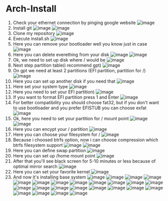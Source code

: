 # Arch-Install
1) Check your ethernet connection by pinging google website
![image](https://user-images.githubusercontent.com/66934329/114667785-1d423e80-9d2a-11eb-97d3-392b67db6bee.png)
2) Install git
![image](https://user-images.githubusercontent.com/66934329/114667943-4e227380-9d2a-11eb-91a3-17cb15ad6c9b.png)
![image](https://user-images.githubusercontent.com/66934329/114668040-74e0aa00-9d2a-11eb-9184-8f34cfd26aad.png)
3) Clone my repository
![image](https://user-images.githubusercontent.com/66934329/114668161-9a6db380-9d2a-11eb-8d55-1ca55f29a4e8.png)
4) Execute install.sh
![image](https://user-images.githubusercontent.com/66934329/114668263-bb360900-9d2a-11eb-8ddb-291da6dc7699.png)
5) Here you can remove your bootloader well you know just in case
![image](https://user-images.githubusercontent.com/66934329/114668315-cab55200-9d2a-11eb-8232-53f2a5caabf2.png)
6) Here you can delete everething from your disk
![image](https://user-images.githubusercontent.com/66934329/114668374-dbfe5e80-9d2a-11eb-96ea-e645e1d71838.png)
![image](https://user-images.githubusercontent.com/66934329/114668421-e91b4d80-9d2a-11eb-865d-01318a4b8e33.png)
7) Ok, we need to set up disk where / would be 
![image](https://user-images.githubusercontent.com/66934329/114668449-f2a4b580-9d2a-11eb-9d9f-0d0ecc1a43f0.png)
8) Next step partition table(i recommend gpt)
![image](https://user-images.githubusercontent.com/66934329/114668497-051eef00-9d2b-11eb-8099-6da69ae5cf24.png)
9) On gpt we need at least 2 partitions (EFI partition, partition for /)
![image](https://user-images.githubusercontent.com/66934329/114668580-1d8f0980-9d2b-11eb-886b-a80e7f00f098.png)
10) Here you can set up another disk if you need that
![image](https://user-images.githubusercontent.com/66934329/114668635-28499e80-9d2b-11eb-8e53-662b8dd31072.png)
11) Here set your system type 
![image](https://user-images.githubusercontent.com/66934329/114668678-33043380-9d2b-11eb-86e3-2d29bcb506bf.png)
12) Here you need to set your EFI partition)
![image](https://user-images.githubusercontent.com/66934329/114668750-49aa8a80-9d2b-11eb-8dd4-0930e610d85a.png)
13) If you want to format EFI partition press 1 and Enter
![image](https://user-images.githubusercontent.com/66934329/114668778-53cc8900-9d2b-11eb-8474-af7780b81554.png)
14) For better compatibility you should choose fat32, but if you don't want to use bootloader and you prefer EFISTUB you can choose exfat 
![image](https://user-images.githubusercontent.com/66934329/114668828-6050e180-9d2b-11eb-8ea2-0b2002c3da5a.png)
15) Ok, here you need to set your partition for / mount point
![image](https://user-images.githubusercontent.com/66934329/114668869-6e9efd80-9d2b-11eb-81b6-ff4d4bdd84f1.png)
![image](https://user-images.githubusercontent.com/66934329/114668941-88404500-9d2b-11eb-8180-315f83e3e924.png)
16) Here you can encypt your / partition
![image](https://user-images.githubusercontent.com/66934329/114668967-91311680-9d2b-11eb-81a3-b4c603812cd3.png)
17) Here you can choose your filesystem for /
![image](https://user-images.githubusercontent.com/66934329/114669080-b3c32f80-9d2b-11eb-85a2-cf67ed94b8b0.png)
18) Because i choosed btrfs option, now i can choose compression which btrfs filesystem support 
![image](https://user-images.githubusercontent.com/66934329/114669117-be7dc480-9d2b-11eb-9d28-54f97226360d.png)
![image](https://user-images.githubusercontent.com/66934329/114669164-ca698680-9d2b-11eb-90fd-63958334ee79.png)
19) Here you can define swap partition
![image](https://user-images.githubusercontent.com/66934329/114669218-d5241b80-9d2b-11eb-96df-4955ae0ad22e.png)
20) Here you can set up /home mount point
![image](https://user-images.githubusercontent.com/66934329/114669253-df461a00-9d2b-11eb-912f-dc9ac243150c.png)
21) After that you'll see black screen for 5-10 minutes or less because of optimal mirror search 
![image](https://user-images.githubusercontent.com/66934329/114669288-ea00af00-9d2b-11eb-9fd0-b5ea69f0d598.png)
22) Here you can set your favorite kernel
![image](https://user-images.githubusercontent.com/66934329/114670507-444e3f80-9d2d-11eb-81c2-07c2666e550b.png)
23) And now it's installing base system
![image](https://user-images.githubusercontent.com/66934329/114670546-516b2e80-9d2d-11eb-9f48-79fe69a574f8.png)
![image](https://user-images.githubusercontent.com/66934329/114670959-bcb50080-9d2d-11eb-872f-20d4f6284434.png)
![image](https://user-images.githubusercontent.com/66934329/114671010-d0f8fd80-9d2d-11eb-8e8a-26b281a42017.png)
![image](https://user-images.githubusercontent.com/66934329/114671072-e2420a00-9d2d-11eb-8494-b727f945ac7b.png)
![image](https://user-images.githubusercontent.com/66934329/114671136-f2f28000-9d2d-11eb-9c48-32aa09402bce.png)
![image](https://user-images.githubusercontent.com/66934329/114671187-00a80580-9d2e-11eb-8d2e-665876a0069a.png)
![image](https://user-images.githubusercontent.com/66934329/114671221-0bfb3100-9d2e-11eb-9e99-609953f8054f.png)
![image](https://user-images.githubusercontent.com/66934329/114671270-19182000-9d2e-11eb-82a3-ad15778ff263.png)
![image](https://user-images.githubusercontent.com/66934329/114671303-23d2b500-9d2e-11eb-98f8-8c8f21c3b221.png)
![image](https://user-images.githubusercontent.com/66934329/114671345-30efa400-9d2e-11eb-8cbf-bc11ba160cb1.png)
![image](https://user-images.githubusercontent.com/66934329/114671385-3fd65680-9d2e-11eb-90a4-abc1a2a6914a.png)
![image](https://user-images.githubusercontent.com/66934329/114671431-4d8bdc00-9d2e-11eb-9e4f-6fe8237fb88d.png)
![image](https://user-images.githubusercontent.com/66934329/114671483-58df0780-9d2e-11eb-93a7-953f0b724701.png)
![image](https://user-images.githubusercontent.com/66934329/114671515-62686f80-9d2e-11eb-85cc-a316d053f3ab.png)
![image](https://user-images.githubusercontent.com/66934329/114671561-6e543180-9d2e-11eb-9df4-552b2714ea9c.png)
![image](https://user-images.githubusercontent.com/66934329/114671612-7a3ff380-9d2e-11eb-9856-85f9016e8ac7.png)
![image](https://user-images.githubusercontent.com/66934329/114671671-8926a600-9d2e-11eb-8ade-1296cf884675.png)
![image](https://user-images.githubusercontent.com/66934329/114671861-c12de900-9d2e-11eb-8f29-393030b5e965.png)
![image](https://user-images.githubusercontent.com/66934329/114671921-cdb24180-9d2e-11eb-8520-93cc80a41279.png)
![image](https://user-images.githubusercontent.com/66934329/114671985-db67c700-9d2e-11eb-9717-45bd7062055d.png)
![image](https://user-images.githubusercontent.com/66934329/114672091-f33f4b00-9d2e-11eb-8b84-c0ac30ad7476.png)
![image](https://user-images.githubusercontent.com/66934329/114672171-08b47500-9d2f-11eb-8c8f-737dd885c9cc.png)
![image](https://user-images.githubusercontent.com/66934329/114672212-1669fa80-9d2f-11eb-9e11-8362011fff0b.png)
![image](https://user-images.githubusercontent.com/66934329/114672332-3ac5d700-9d2f-11eb-8fd4-4747574da5d8.png)
